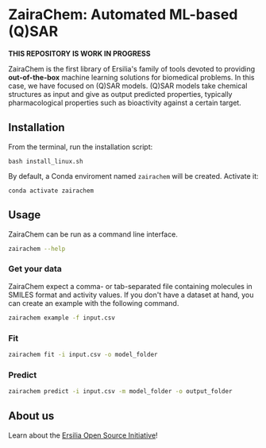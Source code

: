 # ZairaChem: Automated ML-based (Q)SAR

**THIS REPOSITORY IS WORK IN PROGRESS**

ZairaChem is the first library of Ersilia's family of tools devoted to providing **out-of-the-box** machine learning solutions for biomedical problems. In this case, we have focused on (Q)SAR models. (Q)SAR models take chemical structures as input and give as output predicted properties, typically pharmacological properties such as bioactivity against a certain target.

## Installation

From the terminal, run the installation script:
```
bash install_linux.sh
```

By default, a Conda enviroment named `zairachem` will be created. Activate it:

```
conda activate zairachem
```

## Usage

ZairaChem can be run as a command line interface.

```bash
zairachem --help
```

### Get your data

ZairaChem expect a comma- or tab-separated file containing molecules in SMILES format and activity values. If you don't have a dataset at hand, you can create an example with the following command. 

```bash
zairachem example -f input.csv
```

### Fit

```bash
zairachem fit -i input.csv -o model_folder
```

### Predict

```bash
zairachem predict -i input.csv -m model_folder -o output_folder
```

## About us

Learn about the [Ersilia Open Source Initiative](https://ersilia.io)!